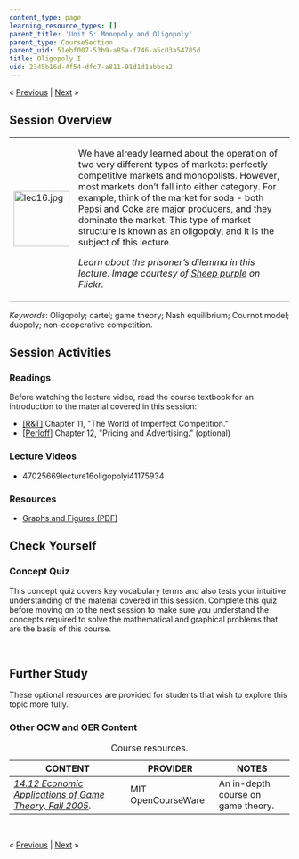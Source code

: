 ```yaml
---
content_type: page
learning_resource_types: []
parent_title: 'Unit 5: Monopoly and Oligopoly'
parent_type: CourseSection
parent_uid: 51ebf007-53b9-a85a-f746-a5c03a54785d
title: Oligopoly I
uid: 2345b16d-4f54-dfc7-a811-91d1d1abbca2
---
```

<p class="sc_nav">&laquo; <a href="./resolveuid/50af805fc0a0d661779cf0c42425f15d" class="sc_prev">Previous</a> | <a href="./resolveuid/6646396a08af4e2f2e6c5cd67f11bcf9" class="sc_next">Next</a> &raquo;</p>
<h2 class="subhead">Session Overview</h2>
<table class="sc_overview">
    <tbody>
        <tr>
            <td><img src="./resolveuid/f92d15479953381d5bd472684920f41a" alt="lec16.jpg" width="100" height="100" /></td>
            <td>
            <p>We have already learned about the operation of two very different types of markets: perfectly competitive markets and monopolists. However, most markets don&rsquo;t fall into either category. For example, think of the market for soda - both Pepsi and Coke are major producers, and they dominate the market. This type of market structure is known as an oligopoly, and it is the subject of this lecture.</p>
            <p class="instruction"><em>Learn about the prisoner&rsquo;s dilemma in this lecture. Image courtesy of <a href="http://www.flickr.com/photos/sheeppurple/2665016444/">Sheep purple</a> on Flickr.</em></p>
            </td>
        </tr>
    </tbody>
</table>
<p><em>Keywords</em>: Oligopoly; cartel; game theory; Nash equilibrium; Cournot model; duopoly; non-cooperative competition.</p>
<h2 class="subhead">Session Activities</h2>
<h3 class="subsubhead">Readings</h3>
<p>Before watching the lecture video, read the course textbook for an introduction to the material covered in this session:</p>
<ul class="arrow">
    <li><a href="./resolveuid/8abb293b49d8047a3f3674bfa02e78f7#_R_T_">[R&amp;T]</a> Chapter 11, &quot;The World of Imperfect Competition.&quot;</li>
    <li>[<a href="./resolveuid/8abb293b49d8047a3f3674bfa02e78f7#_Perloff_">Perloff</a>] Chapter 12, &quot;Pricing and Advertising.&quot; (optional)</li>
</ul>
<h3 class="subsubhead">Lecture Videos</h3>
<ul class="arrow">
    <li>47025669lecture16oligopolyi41175934</li>
</ul>
<h3 class="subsubhead">Resources</h3>
<ul class="arrow">
    <li><a href="./resolveuid/c88ccce808be3e7e719650baa4f7cce0">Graphs and Figures (PDF)</a></li>
</ul>
<h2 class="subhead">Check Yourself</h2>
<h3 class="subsubhead">Concept Quiz</h3>
<p>This concept quiz covers key vocabulary terms and also tests your intuitive understanding of the material covered in this session. Complete this quiz before moving on to the next session to make sure you understand the concepts required to solve the mathematical and graphical problems that are the basis of this course.</p>
<div id="quizArea">&nbsp;</div>
<script type="text/javascript" src="/scripts/jquery-1.3.2.min.js"></script> <script type="text/javascript" src="/scripts/jQuizMe-uncompressed.js"></script> <script type="text/javascript">

$( function($){
	var quizMulti = {
    multiList: [
	{
        ques: "What is the definition of a dominant strategy?",
        ans: "A strategy that is optimal independent of the other player's decision.",
        ansSel: ["A strategy that is optimal if the other player plays an identical strategy.", "A strategy that is optimal if the other player plays the opposite strategy.", "A strategy that is never optimal."],
        ansInfo: "A strategy that is not optimal in some cases, or that is never optimal, cannot be a dominant strategy."
    },
	{
        ques: "What is the definition of a reaction curve?",
        ans: "A curve that relates the optimal quantity produced by one firm in an oligopoly to the optimal quantity produced by the second firm.",
        ansSel: ["A curve that relates marginal cost and marginal revenue for a monopolist.", "A curve that relates marginal cost and price for a perfectly competitive firm.", "A curve that relates price and profits for a perfectly competitive firm."],
        ansInfo: "The correct answer is that a reaction curve relates the optimal quantity produced by one firm in an oligopoly to the optimal quantity produced by the second firm. It shows the relationship between the optimal quantity produced by each of two firms operating in a Cournot equilibrium. The other three answers correspond to concepts that are relevant for a monopolist or a competitive market, but not in an oligopoly."
    },
	{
        ques: 'The diagram below shows the reaction curves for firm A and firm B competing in a Cournot market. Which point denotes the equilibrium?<br /><br /><img src="/courses/economics/14-01sc-principles-of-microeconomics-fall-2011/unit-5-monopoly-and-oligopoly/oligopoly-i/quiz16_graph03.png" alt="The reaction curves for firm A and firm B competing in a Cournot market." /><br />',
        ans: "Point C",
        ansSel: ["Point A", "Point B", "Point D"],
        ansInfo: "The Cournot equilibrium can be found at the intersection of the reaction curves, where each firm is producing optimally given the other firm's level of production."
    },
	{
        ques: "In the game of the Prisoners' Dilemma, the dominant cooperative equilibrium strategy is what?",
        ans: "Both players keep silent.",
        ansSel: ["Both players talk to the police.", "Player 1 keeps silent, and player 2 talks to the police.", "Player 2 keeps silent, and player 1 talks to the police."],
        ansInfo: "The dominant cooperative equilibrium strategy in the Prisoners' Dilemma is that both players keep silent. However, given that we generally assume that players cannot cooperate, the dominant non-cooperative equilibrium is that both players speak to the police."
    }]
	};
	var options = {
		allRandom: false,
		Random: false,
		help: "",
		showHTML: false,
		animationType: 0,
		showWrongAns: true,
		title: "Concept test 1",	 
};
$("#quizArea").jQuizMe(quizMulti, options);
});
</script>
<h2 class="subhead">Further Study</h2>
<p>These optional resources are provided for students that wish to explore this topic more fully.</p>
<h3 class="subsubhead">Other OCW and OER Content</h3>
<div class="maintabletemplate">
<table class="tablewidth100" summary="See table caption for summary.">
    <caption class="invisible">Course resources.</caption>  <!-- BEGIN TABLE HEADER (for MIT OCW Table Template 2.51) -->
    <thead>
        <tr>
            <th scope="col">CONTENT</th>
            <th scope="col">PROVIDER</th>
            <th scope="col">NOTES</th>
        </tr>
    </thead>
    <!-- END TABLE HEADER -->
    <tbody>
        <tr class="row">
            <td><a href="./resolveuid/9c8d2d880e3431a1471f558c9bb0b5ef"><em>14.12 Economic Applications of Game Theory, Fall 2005</em></a><em>.</em></td>
            <td>MIT OpenCourseWare</td>
            <td>An in-depth course on game theory.</td>
        </tr>
        <!-- TEN ROWS -->
    </tbody>
</table>
</div>
<p>&nbsp;</p>
<p class="sc_nav_bottom">&laquo; <a href="./resolveuid/50af805fc0a0d661779cf0c42425f15d" class="sc_prev">Previous</a> | <a href="./resolveuid/6646396a08af4e2f2e6c5cd67f11bcf9" class="sc_next">Next</a> &raquo;</p>